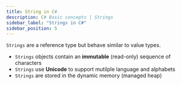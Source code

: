 ```yaml
---
title: String in C#
description: C# Basic concepts | Strings
sidebar_label: "Strings in C#"
sidebar_position: 5
---
```


`Strings` are a reference type but behave similar to value types.

- `Strings` objects contain an **immutable** (read-only) sequence of characters
- `Strings` use **Unicode** to support mutilple language and alphabets
- `Strings` are stored in the dynamic memory (managed heap)
